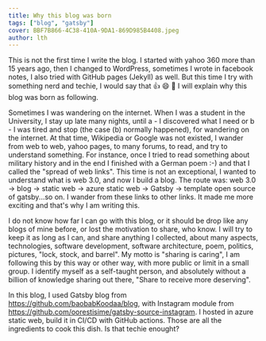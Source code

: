 ```yaml
---
title: Why this blog was born
tags: ["blog", "gatsby"]
cover: BBF7B866-4C38-410A-9DA1-869D985B4408.jpeg
author: lth
---
```


This is not the first time I write the blog. I started with yahoo 360 more than 15 years ago, then I changed to WordPress, sometimes I wrote in facebook notes, I also tried with GitHub pages (Jekyll) as well. But this time I try with something nerd and techie, I would say that :thumbsup: :smile: :sparkler: I will explain why this blog was born as following.

Sometimes I was wandering on the internet. When I was a student in the University, I stay up late many nights, until a - I discovered what I need or b - I was tired and stop (the case (b) normally happened), for wandering on the internet. At that time, Wikipedia or Google was not existed, I wander from web to web, yahoo pages, to many forums, to read, and try to understand something. For instance, once I tried to read something about military history and in the end I finished with a German poem :-) and that I called the "spread of web links". 
This time is not an exceptional, I wanted to understand what is web 3.0, and now I build a blog. The route was: web 3.0 -> blog -> static web -> azure static web -> Gatsby -> template open source of gatsby...so on. I wander from these links to other links. It made me more exciting and that's why I am writing this.

I do not know how far I can go with this blog, or it should be drop like any blogs of mine before, or lost the motivation to share, who know. I will try to keep it as long as I can, and share anything I collected, about many aspects, technologies, software development, software architecture, poem, politics, pictures, "lock, stock, and barrel". My motto is "sharing is caring", I am following this by this way or other way, with more public or limit in a small group. I identify myself as a self-taught person, and absolutely without a billion of knowledge sharing out there, "Share to receive more deserving".

In this blog, I used Gatsby blog from https://github.com/baobabKoodaa/blog, with Instagram module from https://github.com/oorestisime/gatsby-source-instagram. I hosted in azure static web, build it in CI/CD with GitHub actions. Those are all the ingredients to cook this dish. Is that techie enought?

